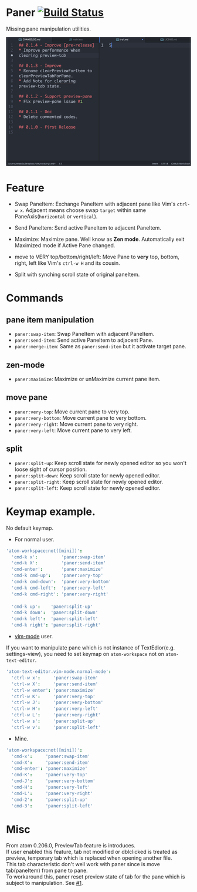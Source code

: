 # Paner [![Build Status](https://travis-ci.org/t9md/atom-paner.svg)](https://travis-ci.org/t9md/atom-paner)

Missing pane manipulation utilities.

![gif](https://raw.githubusercontent.com/t9md/t9md/4407eb697d1f83a8ce6a16ce096a98a270980c3b/img/atom-paner.gif)

# Feature

* Swap PaneItem: Exchange PaneItem with adjacent pane like Vim's `ctrl-w x`. Adjacent means choose swap `target` within same PaneAxis(`horizontal` or `vertical`).

* Send PaneItem: Send active PaneItem to adjacent PaneItem.

* Maximize: Maximize pane. Well know as **Zen mode**.
Automatically exit Maximized mode if Active Pane changed.

* move to VERY top/bottom/right/left: Move Pane to **very** top, bottom, right, left like Vim's `ctrl-w H` and its cousin.

* Split with synching scroll state of original paneItem.

# Commands

## pane item manipulation

* `paner:swap-item`: Swap PaneItem with adjacent PaneItem.
* `paner:send-item`: Send active PaneItem to adjacent Pane.
* `paner:merge-item`: Same as `paner:send-item` but it activate target pane.

## zen-mode

* `paner:maximize`: Maximize or unMaximize current pane item.

## move pane

* `paner:very-top`: Move current pane to very top.
* `paner:very-bottom`: Move current pane to very bottom.
* `paner:very-right`: Move current pane to very right.
* `paner:very-left`: Move current pane to very left.

## split

* `paner:split-up`: Keep scroll state for newly opened editor so you won't loose sight of cursor position.
* `paner:split-down`: Keep scroll state for newly opened editor.
* `paner:split-right`: Keep scroll state for newly opened editor.
* `paner:split-left`: Keep scroll state for newly opened editor.

# Keymap example.

No default keymap.

* For normal user.

```coffeescript
'atom-workspace:not([mini])':
  'cmd-k x':         'paner:swap-item'
  'cmd-k X':         'paner:send-item'
  'cmd-enter':       'paner:maximize'
  'cmd-k cmd-up':    'paner:very-top'
  'cmd-k cmd-down':  'paner:very-bottom'
  'cmd-k cmd-left':  'paner:very-left'
  'cmd-k cmd-right': 'paner:very-right'

  'cmd-k up':    'paner:split-up'
  'cmd-k down':  'paner:split-down'
  'cmd-k left':  'paner:split-left'
  'cmd-k right': 'paner:split-right'
```

* [vim-mode](https://atom.io/packages/vim-mode) user.

If you want to manipulate pane which is not instance of TextEdior(e.g. settings-view), you need to set keymap on `atom-workspace` not on `atom-text-editor`.

```coffeescript
'atom-text-editor.vim-mode.normal-mode':
  'ctrl-w x':     'paner:swap-item'
  'ctrl-w X':     'paner:send-item'
  'ctrl-w enter': 'paner:maximize'
  'ctrl-w K':     'paner:very-top'
  'ctrl-w J':     'paner:very-bottom'
  'ctrl-w H':     'paner:very-left'
  'ctrl-w L':     'paner:very-right'
  'ctrl-w s':     'paner:split-up'
  'ctrl-w v':     'paner:split-left'
```

* Mine.

```coffeescript
'atom-workspace:not([mini])':
  'cmd-x':     'paner:swap-item'
  'cmd-X':     'paner:send-item'
  'cmd-enter': 'paner:maximize'
  'cmd-K':     'paner:very-top'
  'cmd-J':     'paner:very-bottom'
  'cmd-H':     'paner:very-left'
  'cmd-L':     'paner:very-right'
  'cmd-2':     'paner:split-up'
  'cmd-3':     'paner:split-left'
```

# Misc

From atom 0.206.0, PreviewTab feature is introduces.  
If user enabled this feature, tab not modified or dblclicked is treated as preview, temporary tab which is replaced when opening another file.  
This tab characteristic don't well work with paner since is move tab(paneItem) from pane to pane.  
To workaround this, paner reset preview state of tab for the pane which is subject to manipulation. See [#1](https://github.com/t9md/atom-paner/issues/1).  
